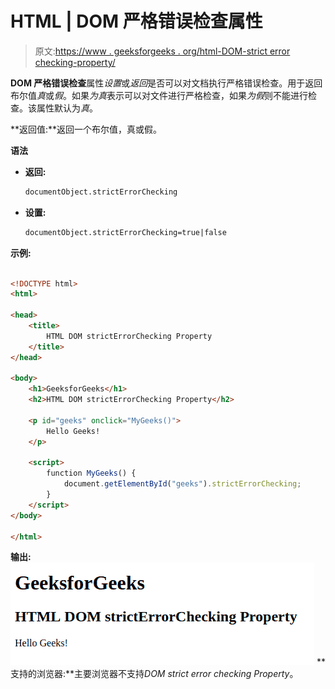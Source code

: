 # HTML | DOM 严格错误检查属性

> 原文:[https://www . geeksforgeeks . org/html-DOM-strict error checking-property/](https://www.geeksforgeeks.org/html-dom-stricterrorchecking-property/)

**DOM 严格错误检查**属性*设置*或*返回*是否可以对文档执行严格错误检查。用于返回布尔值*真*或*假*。如果*为真*表示可以对文件进行严格检查，如果*为假*则不能进行检查。该属性默认为*真*。

**返回值:**返回一个布尔值，真或假。

**语法**

*   **返回:**

    ```html
    documentObject.strictErrorChecking
    ```

*   **设置:**

    ```html
    documentObject.strictErrorChecking=true|false
    ```

**示例:**

```html

<!DOCTYPE html>
<html>

<head>
    <title>
        HTML DOM strictErrorChecking Property
    </title>
</head>

<body>
    <h1>GeeksforGeeks</h1>
    <h2>HTML DOM strictErrorChecking Property</h2>

    <p id="geeks" onclick="MyGeeks()">
        Hello Geeks!
    </p>

    <script>
        function MyGeeks() {
            document.getElementById("geeks").strictErrorChecking;
        }
    </script>
</body>

</html>
```

**输出:**
![](img/e1478ad8158e85867ca2c92d3865b997.png)
**支持的浏览器:**主要浏览器不支持*DOM strict error checking Property*。